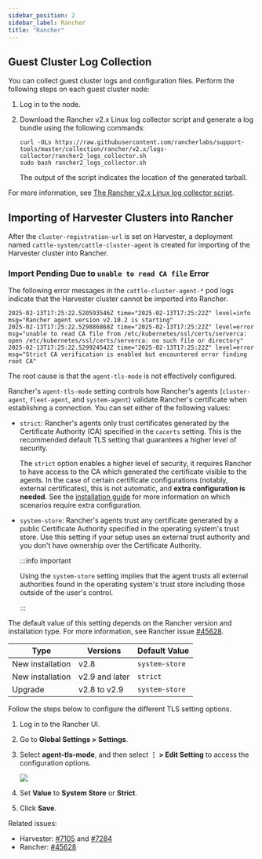 ```yaml
---
sidebar_position: 2
sidebar_label: Rancher
title: "Rancher"
---
```


<head>
  <link rel="canonical" href="https://docs.harvesterhci.io/v1.6/troubleshooting/rancher"/>
</head>


## Guest Cluster Log Collection

You can collect guest cluster logs and configuration files. Perform the following steps on each guest cluster node:

1. Log in to the node.
1. Download the Rancher v2.x Linux log collector script and generate a log bundle using the following commands:

    ```
    curl -OLs https://raw.githubusercontent.com/rancherlabs/support-tools/master/collection/rancher/v2.x/logs-collector/rancher2_logs_collector.sh
    sudo bash rancher2_logs_collector.sh
    ```

    The output of the script indicates the location of the generated tarball.

For more information, see [The Rancher v2.x Linux log collector script](https://www.suse.com/support/kb/doc/?id=000020191).


## Importing of Harvester Clusters into Rancher

After the `cluster-registration-url` is set on Harvester, a deployment named `cattle-system/cattle-cluster-agent` is created for importing of the Harvester cluster into Rancher.

### Import Pending Due to `unable to read CA file` Error

The following error messages in the `cattle-cluster-agent-*` pod logs indicate that the Harvester cluster cannot be imported into Rancher.

```
2025-02-13T17:25:22.520593546Z time="2025-02-13T17:25:22Z" level=info msg="Rancher agent version v2.10.2 is starting"
2025-02-13T17:25:22.529886868Z time="2025-02-13T17:25:22Z" level=error msg="unable to read CA file from /etc/kubernetes/ssl/certs/serverca: open /etc/kubernetes/ssl/certs/serverca: no such file or directory"
2025-02-13T17:25:22.529924542Z time="2025-02-13T17:25:22Z" level=error msg="Strict CA verification is enabled but encountered error finding root CA"
```

The root cause is that the `agent-tls-mode` is not effectively configured.

Rancher's `agent-tls-mode` setting controls how Rancher's agents (`cluster-agent`, `fleet-agent`, and `system-agent`) validate Rancher's certificate when establishing a connection. You can set either of the following values:

- `strict`: Rancher's agents only trust certificates generated by the Certificate Authority (CA) specified in the `cacerts` setting. This is the recommended default TLS setting that guarantees a higher level of security.

    The `strict` option enables a higher level of security, it requires Rancher to have access to the CA which generated the certificate visible to the agents. In the case of certain certificate configurations (notably, external certificates), this is not automatic, and **extra configuration is needed**. See the [installation guide](https://ranchermanager.docs.rancher.com/getting-started/installation-and-upgrade/install-upgrade-on-a-kubernetes-cluster#3-choose-your-ssl-configuration) for more information on which scenarios require extra configuration.

- `system-store`: Rancher's agents trust any certificate generated by a public Certificate Authority specified in the operating system's trust store. Use this setting if your setup uses an external trust authority and you don't have ownership over the Certificate Authority.

  :::info important

  Using the `system-store` setting implies that the agent trusts all external authorities found in the operating system's trust store including those outside of the user's control.

  :::

The default value of this setting depends on the Rancher version and installation type. For more information, see Rancher issue [#45628](https://github.com/rancher/rancher/issues/45628#issuecomment-2246152604).

| Type | Versions | Default Value |
| --- | --- | --- |
| New installation | v2.8 | `system-store` |
| New installation | v2.9 and later | `strict` |
| Upgrade | v2.8 to v2.9 | `system-store` |


Follow the steps below to configure the different TLS setting options.

1. Log in to the Rancher UI.

1. Go to **Global Settings > Settings**.

1. Select **agent-tls-mode**, and then select **⋮ > Edit Setting** to access the configuration options.

    ![](/img/v1.4/troubleshooting/rancher-global-setting-agent-tls-mode.png)

1. Set **Value** to **System Store** or **Strict**.

1. Click **Save**.

Related issues:

- Harvester: [#7105](https://github.com/harvester/harvester/issues/7105) and [#7284](https://github.com/harvester/harvester/issues/7284)
- Rancher: [#45628](https://github.com/rancher/rancher/issues/45628)
